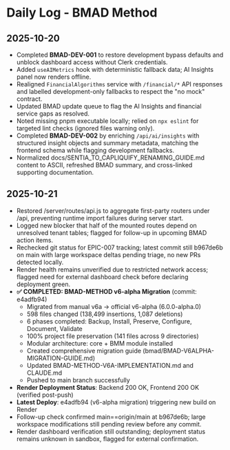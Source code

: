 # Daily Log - BMAD Method

## 2025-10-20
- Completed **BMAD-DEV-001** to restore development bypass defaults and unblock dashboard access without Clerk credentials.
- Added `useAIMetrics` hook with deterministic fallback data; AI Insights panel now renders offline.
- Realigned `FinancialAlgorithms` service with `/financial/*` API responses and labelled development-only fallbacks to respect the "no mock" contract.
- Updated BMAD update queue to flag the AI Insights and financial service gaps as resolved.
- Noted missing pnpm executable locally; relied on `npx eslint` for targeted lint checks (ignored files warning only).
- Completed **BMAD-DEV-002** by enriching `/api/ai/insights` with structured insight objects and summary metadata, matching the frontend schema while flagging development fallbacks.
- Normalized docs/SENTIA_TO_CAPLIQUIFY_RENAMING_GUIDE.md content to ASCII, refreshed BMAD summary, and cross-linked supporting documentation.
## 2025-10-21
- Restored /server/routes/api.js to aggregate first-party routers under /api, preventing runtime import failures during server start.
- Logged new blocker that half of the mounted routes depend on unresolved tenant tables; flagged for follow-up in upcoming BMAD action items.
- Rechecked git status for EPIC-007 tracking; latest commit still b967de6b on main with large workspace deltas pending triage, no new PRs detected locally.
- Render health remains unverified due to restricted network access; flagged need for external dashboard check before declaring deployment green.
- **✅ COMPLETED: BMAD-METHOD v6-alpha Migration** (commit: e4adfb94)
  - Migrated from manual v6a → official v6-alpha (6.0.0-alpha.0)
  - 598 files changed (138,499 insertions, 1,087 deletions)
  - 6 phases completed: Backup, Install, Preserve, Configure, Document, Validate
  - 100% project file preservation (141 files across 9 directories)
  - Modular architecture: core + BMM module installed
  - Created comprehensive migration guide (bmad/BMAD-V6ALPHA-MIGRATION-GUIDE.md)
  - Updated BMAD-METHOD-V6A-IMPLEMENTATION.md and CLAUDE.md
  - Pushed to main branch successfully
- **Render Deployment Status**: Backend 200 OK, Frontend 200 OK (verified post-push)
- **Latest Deploy**: e4adfb94 (v6-alpha migration) triggering new build on Render
- Follow-up check confirmed main==origin/main at b967de6b; large workspace modifications still pending review before any commit.
- Render dashboard verification still outstanding; deployment status remains unknown in sandbox, flagged for external confirmation.
